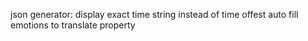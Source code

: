 json generator:
display exact time string instead of time offest
auto fill emotions to translate property